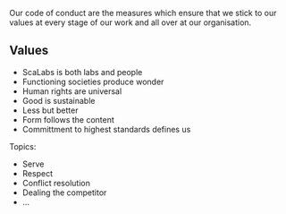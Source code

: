 Our code of conduct are the measures which ensure that we stick to our values
at every stage of our work and all over at our organisation.


## Values
- ScaLabs is both labs and people
- Functioning societies produce wonder
- Human rights are universal
- Good is sustainable
- Less but better
- Form follows the content
- Committment to highest standards defines us

Topics:
- Serve
- Respect
- Conflict resolution
- Dealing the competitor 
- ...